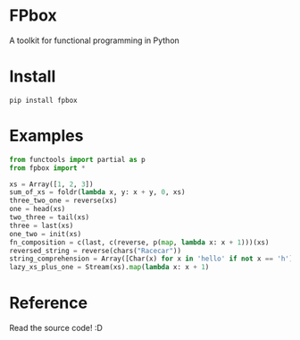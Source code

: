 # FPbox
A toolkit for functional programming in Python

# Install
`pip install fpbox`

# Examples
```python
from functools import partial as p
from fpbox import *

xs = Array([1, 2, 3])
sum_of_xs = foldr(lambda x, y: x + y, 0, xs)
three_two_one = reverse(xs)
one = head(xs)
two_three = tail(xs)
three = last(xs)
one_two = init(xs)
fn_composition = c(last, c(reverse, p(map, lambda x: x + 1)))(xs)
reversed_string = reverse(chars("Racecar"))
string_comprehension = Array([Char(x) for x in 'hello' if not x == 'h'])
lazy_xs_plus_one = Stream(xs).map(lambda x: x + 1)
```

# Reference
Read the source code! :D
